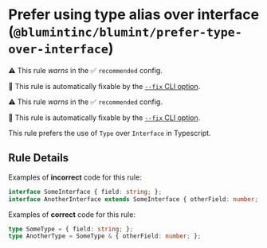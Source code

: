 # Prefer using type alias over interface (`@blumintinc/blumint/prefer-type-over-interface`)

⚠️ This rule _warns_ in the ✅ `recommended` config.

🔧 This rule is automatically fixable by the [`--fix` CLI option](https://eslint.org/docs/latest/user-guide/command-line-interface#--fix).

<!-- end auto-generated rule header -->

⚠️ This rule _warns_ in the ✅ `recommended` config.

🔧 This rule is automatically fixable by the [`--fix` CLI option](https://eslint.org/docs/latest/user-guide/command-line-interface#--fix).

<!-- end auto-generated rule header -->

This rule prefers the use of `Type` over `Interface` in Typescript.

## Rule Details

Examples of **incorrect** code for this rule:

```typescript
interface SomeInterface { field: string; };
interface AnotherInterface extends SomeInterface { otherField: number; };
```

Examples of **correct** code for this rule:

```typescript
type SomeType = { field: string; };
type AnotherType = SomeType & { otherField: number; };
```
